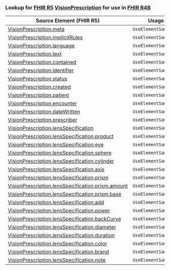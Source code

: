 ### Lookup for [FHIR R5](https://hl7.org/fhir/R5/) [VisionPrescription](https://hl7.org/fhir/R5/VisionPrescription.html) for use in [FHIR R4B](https://hl7.org/fhir/R4B/)

| Source Element (FHIR R5) | Usage | Target |
| -------------- | ----- | ------ |
| [VisionPrescription.meta](https://hl7.org/fhir/R5/VisionPrescription.html#resource) | `UseElementSameName` | [VisionPrescription.meta](https://hl7.org/fhir/R4B/VisionPrescription.html#resource) |
| [VisionPrescription.implicitRules](https://hl7.org/fhir/R5/VisionPrescription.html#resource) | `UseElementSameName` | [VisionPrescription.implicitRules](https://hl7.org/fhir/R4B/VisionPrescription.html#resource) |
| [VisionPrescription.language](https://hl7.org/fhir/R5/VisionPrescription.html#resource) | `UseElementSameName` | [VisionPrescription.language](https://hl7.org/fhir/R4B/VisionPrescription.html#resource) |
| [VisionPrescription.text](https://hl7.org/fhir/R5/VisionPrescription.html#resource) | `UseElementSameName` | [VisionPrescription.text](https://hl7.org/fhir/R4B/VisionPrescription.html#resource) |
| [VisionPrescription.contained](https://hl7.org/fhir/R5/VisionPrescription.html#resource) | `UseElementSameName` | [VisionPrescription.contained](https://hl7.org/fhir/R4B/VisionPrescription.html#resource) |
| [VisionPrescription.identifier](https://hl7.org/fhir/R5/VisionPrescription.html#resource) | `UseElementSameName` | [VisionPrescription.identifier](https://hl7.org/fhir/R4B/VisionPrescription.html#resource) |
| [VisionPrescription.status](https://hl7.org/fhir/R5/VisionPrescription.html#resource) | `UseElementSameName` | [VisionPrescription.status](https://hl7.org/fhir/R4B/VisionPrescription.html#resource) |
| [VisionPrescription.created](https://hl7.org/fhir/R5/VisionPrescription.html#resource) | `UseElementSameName` | [VisionPrescription.created](https://hl7.org/fhir/R4B/VisionPrescription.html#resource) |
| [VisionPrescription.patient](https://hl7.org/fhir/R5/VisionPrescription.html#resource) | `UseElementSameName` | [VisionPrescription.patient](https://hl7.org/fhir/R4B/VisionPrescription.html#resource) |
| [VisionPrescription.encounter](https://hl7.org/fhir/R5/VisionPrescription.html#resource) | `UseElementSameName` | [VisionPrescription.encounter](https://hl7.org/fhir/R4B/VisionPrescription.html#resource) |
| [VisionPrescription.dateWritten](https://hl7.org/fhir/R5/VisionPrescription.html#resource) | `UseElementSameName` | [VisionPrescription.dateWritten](https://hl7.org/fhir/R4B/VisionPrescription.html#resource) |
| [VisionPrescription.prescriber](https://hl7.org/fhir/R5/VisionPrescription.html#resource) | `UseElementSameName` | [VisionPrescription.prescriber](https://hl7.org/fhir/R4B/VisionPrescription.html#resource) |
| [VisionPrescription.lensSpecification](https://hl7.org/fhir/R5/VisionPrescription.html#resource) | `UseElementSameName` | [VisionPrescription.lensSpecification](https://hl7.org/fhir/R4B/VisionPrescription.html#resource) |
| [VisionPrescription.lensSpecification.product](https://hl7.org/fhir/R5/VisionPrescription.html#resource) | `UseElementSameName` | [VisionPrescription.lensSpecification.product](https://hl7.org/fhir/R4B/VisionPrescription.html#resource) |
| [VisionPrescription.lensSpecification.eye](https://hl7.org/fhir/R5/VisionPrescription.html#resource) | `UseElementSameName` | [VisionPrescription.lensSpecification.eye](https://hl7.org/fhir/R4B/VisionPrescription.html#resource) |
| [VisionPrescription.lensSpecification.sphere](https://hl7.org/fhir/R5/VisionPrescription.html#resource) | `UseElementSameName` | [VisionPrescription.lensSpecification.sphere](https://hl7.org/fhir/R4B/VisionPrescription.html#resource) |
| [VisionPrescription.lensSpecification.cylinder](https://hl7.org/fhir/R5/VisionPrescription.html#resource) | `UseElementSameName` | [VisionPrescription.lensSpecification.cylinder](https://hl7.org/fhir/R4B/VisionPrescription.html#resource) |
| [VisionPrescription.lensSpecification.axis](https://hl7.org/fhir/R5/VisionPrescription.html#resource) | `UseElementSameName` | [VisionPrescription.lensSpecification.axis](https://hl7.org/fhir/R4B/VisionPrescription.html#resource) |
| [VisionPrescription.lensSpecification.prism](https://hl7.org/fhir/R5/VisionPrescription.html#resource) | `UseElementSameName` | [VisionPrescription.lensSpecification.prism](https://hl7.org/fhir/R4B/VisionPrescription.html#resource) |
| [VisionPrescription.lensSpecification.prism.amount](https://hl7.org/fhir/R5/VisionPrescription.html#resource) | `UseElementSameName` | [VisionPrescription.lensSpecification.prism.amount](https://hl7.org/fhir/R4B/VisionPrescription.html#resource) |
| [VisionPrescription.lensSpecification.prism.base](https://hl7.org/fhir/R5/VisionPrescription.html#resource) | `UseElementSameName` | [VisionPrescription.lensSpecification.prism.base](https://hl7.org/fhir/R4B/VisionPrescription.html#resource) |
| [VisionPrescription.lensSpecification.add](https://hl7.org/fhir/R5/VisionPrescription.html#resource) | `UseElementSameName` | [VisionPrescription.lensSpecification.add](https://hl7.org/fhir/R4B/VisionPrescription.html#resource) |
| [VisionPrescription.lensSpecification.power](https://hl7.org/fhir/R5/VisionPrescription.html#resource) | `UseElementSameName` | [VisionPrescription.lensSpecification.power](https://hl7.org/fhir/R4B/VisionPrescription.html#resource) |
| [VisionPrescription.lensSpecification.backCurve](https://hl7.org/fhir/R5/VisionPrescription.html#resource) | `UseElementSameName` | [VisionPrescription.lensSpecification.backCurve](https://hl7.org/fhir/R4B/VisionPrescription.html#resource) |
| [VisionPrescription.lensSpecification.diameter](https://hl7.org/fhir/R5/VisionPrescription.html#resource) | `UseElementSameName` | [VisionPrescription.lensSpecification.diameter](https://hl7.org/fhir/R4B/VisionPrescription.html#resource) |
| [VisionPrescription.lensSpecification.duration](https://hl7.org/fhir/R5/VisionPrescription.html#resource) | `UseElementSameName` | [VisionPrescription.lensSpecification.duration](https://hl7.org/fhir/R4B/VisionPrescription.html#resource) |
| [VisionPrescription.lensSpecification.color](https://hl7.org/fhir/R5/VisionPrescription.html#resource) | `UseElementSameName` | [VisionPrescription.lensSpecification.color](https://hl7.org/fhir/R4B/VisionPrescription.html#resource) |
| [VisionPrescription.lensSpecification.brand](https://hl7.org/fhir/R5/VisionPrescription.html#resource) | `UseElementSameName` | [VisionPrescription.lensSpecification.brand](https://hl7.org/fhir/R4B/VisionPrescription.html#resource) |
| [VisionPrescription.lensSpecification.note](https://hl7.org/fhir/R5/VisionPrescription.html#resource) | `UseElementSameName` | [VisionPrescription.lensSpecification.note](https://hl7.org/fhir/R4B/VisionPrescription.html#resource) |
